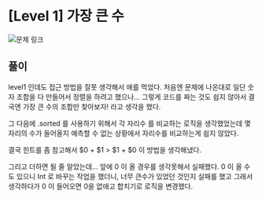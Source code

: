 # [Level 1] 가장 큰 수

![문제 링크](https://school.programmers.co.kr/learn/courses/30/lessons/42746)

## 풀이 
level1 인데도 접근 방법을 잘못 생각해서 애를 먹었다. 
처음엔 문제에 나온대로 일단 숫자 조합을 다 만들어서 정렬을 하려고 했으나... 
그렇게 코드를 짜는 것도 쉽지 않아서 결국엔 가장 큰 수의 조합만 찾아보자! 라고 생각을 했다. 

그 다음에 .sorted 를 사용하기 위해서 각 자리수 를 비교하는 로직을 생각했었는데
몇자리의 수가 들어올지 예측할 수 없는 상황에서 자리수를 비교하는게 쉽지 않았다. 

결국 힌트를 좀 참고해서 $0 + $1 > $1 + $0 이 방법을 생각해냈다. 

그리고 더하면 될 줄 알았는데... 앞에 0 이 올 경우를 생각못해서 실패했다. 
0 이 올 수 도 있으니 Int 로 바꾸는 작업을 했더니, 너무 큰수가 있었던 것인지 실패를 했고 
그래서 생각하다가 0 이 들어오면 0을 없애고 합치기로 로직을 변경했다. 

